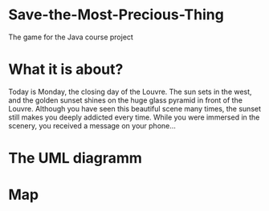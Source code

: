 # Save-the-Most-Precious-Thing
The game for the Java course project

# What it is about?
Today is Monday, the closing day of the Louvre. The sun sets in the west, and the golden sunset shines on the huge glass pyramid in front of the Louvre. Although you have seen this beautiful scene many times, the sunset still makes you deeply addicted every time. While you were immersed in the scenery, you received a message on your phone...

# The UML diagramm

# Map

